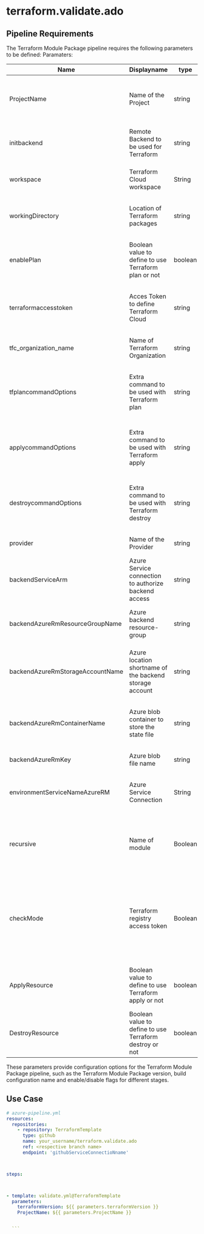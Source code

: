 # terraform.validate.ado

## Pipeline Requirements

The Terraform Module Package pipeline requires the following parameters to be defined:
Paramaters:


| Name  | Displayname | type | Default | Values | Opional/Required | Comments |
| ------------- | ------------- | ------------- | ------------- | ------------- | ------------- | ------------- |
| ProjectName | Name of the Project | string | 'Testing' | | Required | This enables to use different display name for the pipeline |
| initbackend | Remote Backend to be used for Terraform | string | 'tfworkspace' |'tfworkspace' / 'azure' | Required | This defines which templates to be taken in consideration |
| workspace  | Terraform Cloud workspace | String |  | | Required | This defines the workspace to be used |
| workingDirectory | Location of Terraform packages | string |  | | Required | This defines the Location of Terraform packages to be used |
| enablePlan  | Boolean value to define to use Terraform plan or not | boolean | true | true / false | Required | This is a Boolean value to define whether to use Terraform plan or not |
| terraformaccesstoken | Acces Token to define Terraform Cloud | string | | | Optional | This defines the Acces Token to be used for Terraform Cloud |
| tfc_organization_name | Name of Terraform Organization | string | | | Optional | This defines the Terraform Organization to be used |
| tfplancommandOptions | Extra command to be used with Terraform plan | string | '-out=tfplan -lock=false' || Optional | This defines the extra command to be used with Terraform plan command |
| applycommandOptions | Extra command to be used with Terraform apply | string | '-auto-approve'|| Required | This defines the extra command to be used with Terraform apply command |
| destroycommandOptions | Extra command to be used with Terraform destroy | string | '-auto-approve'|| Required | This defines the extra command to be used with Terraform destroy command |
| provider | Name of the Provider | string | 'azurerm' |  | Optional | This defines the provider to be used |
| backendServiceArm  | Azure Service connection to authorize backend access | string |  | | Optional | This defines Azure Service connection to authorize backend access |
| backendAzureRmResourceGroupName | Azure backend resource-group | string |  | | Optional | This defines the Azure backend resource-group |
| backendAzureRmStorageAccountName | Azure location shortname of the backend storage account | string |  |  | Optional | This defines the Azure location shortname of the backend storage account |
| backendAzureRmContainerName | Azure blob container to store the state file | string |  |  | Optional | This defines the Azure blob container to store the state file |
| backendAzureRmKey | Azure blob file name | string |  |  | Optional | This defines the Azure blob file name |
| environmentServiceNameAzureRM  | Azure Service Connection | String |  |  | Optional | This defines the Azure environment Service Connection |
| recursive | Name of module | Boolean | true | | Optional | It determines whether the formatting operation should be performed recursively on subdirectories |
| checkMode  | Terraform registry access token | Boolean | false | | Optional | It determines whether the formatting should be in check mode, without making any changes to the configuration files |
| ApplyResource | Boolean value to define to use Terraform apply or not | boolean | true | true / false | Required | This is a Boolean value to define whether to use Terraform apply or not |
| DestroyResource | Boolean value to define to use Terraform destroy or not | boolean | true | true / false | Required | This is a Boolean value to define whether to use Terraform destroy or not |

   
  These parameters provide configuration options for the Terraform Module Package pipeline, such as the Terraform Module Package version, build configuration name and enable/disable flags for different stages.

## Use Case


  ```yaml
  # azure-pipeline.yml
  resources:
    repositories:
      - repository: TerraformTemplate
        type: github
        name: your_username/terraform.validate.ado
        ref: <respective branch name>
        endpoint: 'githubServiceConnectioNname'

 

  steps:

 

  - template: validate.yml@TerraformTemplate
    parameters:
      terraformVersion: ${{ parameters.terraformVersion }}
      ProjectName: ${{ parameters.ProjectName }}

 
    ```

